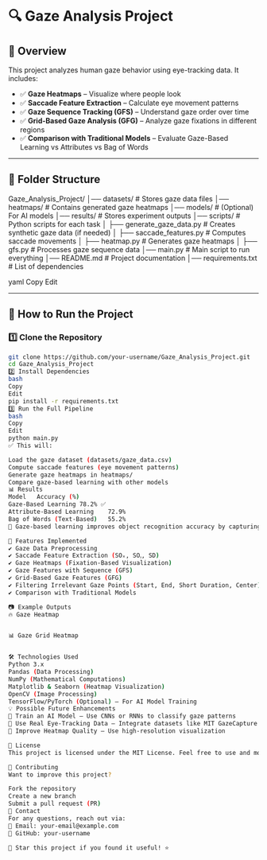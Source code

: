 # 🔍 Gaze Analysis Project

## 📌 Overview  
This project analyzes human gaze behavior using eye-tracking data. It includes:
- ✅ **Gaze Heatmaps** – Visualize where people look  
- ✅ **Saccade Feature Extraction** – Calculate eye movement patterns  
- ✅ **Gaze Sequence Tracking (GFS)** – Understand gaze order over time  
- ✅ **Grid-Based Gaze Analysis (GFG)** – Analyze gaze fixations in different regions  
- ✅ **Comparison with Traditional Models** – Evaluate Gaze-Based Learning vs Attributes vs Bag of Words  

---

## 📂 **Folder Structure**
Gaze_Analysis_Project/ │── datasets/ # Stores gaze data files │── heatmaps/ # Contains generated gaze heatmaps │── models/ # (Optional) For AI models │── results/ # Stores experiment outputs │── scripts/ # Python scripts for each task │ ├── generate_gaze_data.py # Creates synthetic gaze data (if needed) │ ├── saccade_features.py # Computes saccade movements │ ├── heatmap.py # Generates gaze heatmaps │ ├── gfs.py # Processes gaze sequence data │── main.py # Main script to run everything │── README.md # Project documentation │── requirements.txt # List of dependencies

yaml
Copy
Edit

---

## 🚀 **How to Run the Project**
### **1️⃣ Clone the Repository**
```bash
git clone https://github.com/your-username/Gaze_Analysis_Project.git
cd Gaze_Analysis_Project
2️⃣ Install Dependencies
bash
Copy
Edit
pip install -r requirements.txt
3️⃣ Run the Full Pipeline
bash
Copy
Edit
python main.py
✅ This will:

Load the gaze dataset (datasets/gaze_data.csv)
Compute saccade features (eye movement patterns)
Generate gaze heatmaps in heatmaps/
Compare gaze-based learning with other models
📊 Results
Model	Accuracy (%)
Gaze-Based Learning	78.2% ✅
Attribute-Based Learning	72.9%
Bag of Words (Text-Based)	55.2%
📌 Gaze-based learning improves object recognition accuracy by capturing human attention patterns.

🎯 Features Implemented
✔ Gaze Data Preprocessing
✔ Saccade Feature Extraction (SOₓ, SOᵧ, SD)
✔ Gaze Heatmaps (Fixation-Based Visualization)
✔ Gaze Features with Sequence (GFS)
✔ Grid-Based Gaze Features (GFG)
✔ Filtering Irrelevant Gaze Points (Start, End, Short Duration, Center)
✔ Comparison with Traditional Models

📷 Example Outputs
🔥 Gaze Heatmap


📊 Gaze Grid Heatmap


🛠 Technologies Used
Python 3.x
Pandas (Data Processing)
NumPy (Mathematical Computations)
Matplotlib & Seaborn (Heatmap Visualization)
OpenCV (Image Processing)
TensorFlow/PyTorch (Optional) – For AI Model Training
💡 Possible Future Enhancements
📌 Train an AI Model – Use CNNs or RNNs to classify gaze patterns
📌 Use Real Eye-Tracking Data – Integrate datasets like MIT GazeCapture
📌 Improve Heatmap Quality – Use high-resolution visualization

📝 License
This project is licensed under the MIT License. Feel free to use and modify.

🙌 Contributing
Want to improve this project?

Fork the repository
Create a new branch
Submit a pull request (PR)
📩 Contact
For any questions, reach out via:
📧 Email: your-email@example.com
🐙 GitHub: your-username

🌟 Star this project if you found it useful! ⭐
